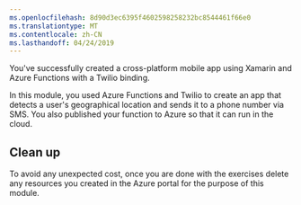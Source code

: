 ```yaml
---
ms.openlocfilehash: 8d90d3ec6395f4602598258232bc8544461f66e0
ms.translationtype: MT
ms.contentlocale: zh-CN
ms.lasthandoff: 04/24/2019
---
```

You've successfully created a cross-platform mobile app using Xamarin and Azure Functions with a Twilio binding.

In this module, you used Azure Functions and Twilio to create an app that detects a user's geographical location and sends it to a phone number via SMS. You also published your function to Azure so that it can run in the cloud. 

## <a name="clean-up"></a>Clean up

To avoid any unexpected cost, once you are done with the exercises delete any resources you created in the Azure portal for the purpose of this module.
